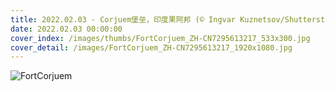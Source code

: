 ```yaml
---
title: 2022.02.03 - Corjuem堡垒，印度果阿邦 (© Ingvar Kuznetsov/Shutterstock)
date: 2022.02.03 00:00:00
cover_index: /images/thumbs/FortCorjuem_ZH-CN7295613217_533x300.jpg
cover_detail: /images/FortCorjuem_ZH-CN7295613217_1920x1080.jpg
---
```


![FortCorjuem](/images/FortCorjuem_ZH-CN7295613217_1920x1080.jpg)
